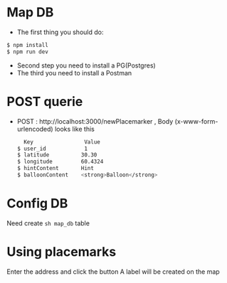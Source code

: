 
# Map DB  

- The first thing you should do:

```sh
$ npm install
$ npm run dev
```
- Second step you need to install a PG(Postgres)
- The third you need to install a Postman

# POST querie
 - POST : http://localhost:3000/newPlacemarker , Body (x-www-form-urlencoded) looks like this
    ```sh
      Key                Value 
    $ user_id            1
    $ latitude          30.30
    $ longitude			60.4324
    $ hintContent		Hint
    $ balloonContent	<strong>Balloon</strong>
    ```

# Config DB
Need create ```sh map_db``` table

# Using placemarks
Enter the address and click the button
A label will be created on the map